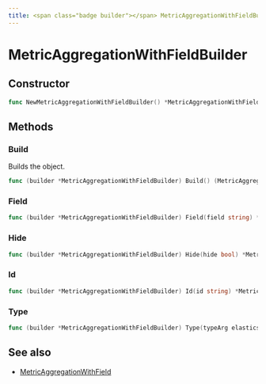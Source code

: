 ```yaml
---
title: <span class="badge builder"></span> MetricAggregationWithFieldBuilder
---
```

# <span class="badge builder"></span> MetricAggregationWithFieldBuilder

## Constructor

```go
func NewMetricAggregationWithFieldBuilder() *MetricAggregationWithFieldBuilder
```
## Methods

### <span class="badge object-method"></span> Build

Builds the object.

```go
func (builder *MetricAggregationWithFieldBuilder) Build() (MetricAggregationWithField, error)
```

### <span class="badge object-method"></span> Field

```go
func (builder *MetricAggregationWithFieldBuilder) Field(field string) *MetricAggregationWithFieldBuilder
```

### <span class="badge object-method"></span> Hide

```go
func (builder *MetricAggregationWithFieldBuilder) Hide(hide bool) *MetricAggregationWithFieldBuilder
```

### <span class="badge object-method"></span> Id

```go
func (builder *MetricAggregationWithFieldBuilder) Id(id string) *MetricAggregationWithFieldBuilder
```

### <span class="badge object-method"></span> Type

```go
func (builder *MetricAggregationWithFieldBuilder) Type(typeArg elasticsearch.MetricAggregationType) *MetricAggregationWithFieldBuilder
```

## See also

 * <span class="badge object-type-struct"></span> [MetricAggregationWithField](./object-MetricAggregationWithField.md)

